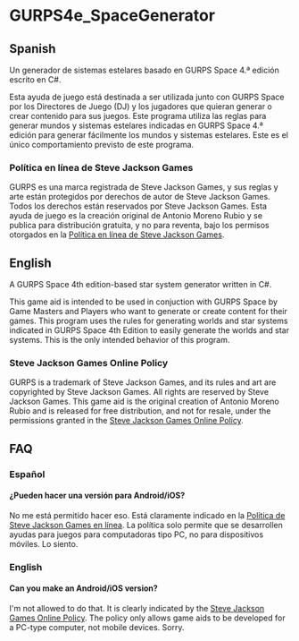 # GURPS4e_SpaceGenerator

## Spanish
Un generador de sistemas estelares basado en GURPS Space 4.ª edición escrito en C#.

Esta ayuda de juego está destinada a ser utilizada junto con GURPS Space por los Directores de Juego (DJ) y los jugadores que quieran generar o crear contenido para sus juegos. Este programa utiliza las reglas para generar mundos y sistemas estelares indicadas en GURPS Space 4.ª edición para generar fácilmente los mundos y sistemas estelares. Este es el único comportamiento previsto de este programa.

### Política en línea de Steve Jackson Games
GURPS es una marca registrada de Steve Jackson Games, y sus reglas y arte están protegidos por derechos de autor de Steve Jackson Games. Todos los derechos están reservados por Steve Jackson Games. Esta ayuda de juego es la creación original de Antonio Moreno Rubio y se publica para distribución gratuita, y no para reventa, bajo los permisos otorgados en la <a href="http://www.sjgames.com/general/online_policy.html">Política en línea de Steve Jackson Games</a>.

## English
A GURPS Space 4th edition-based star system generator written in C#.

This game aid is intended to be used in conjuction with GURPS Space by Game Masters and Players who want to generate or create content for their games. This program uses the rules for generating worlds and star systems indicated in GURPS Space 4th Edition to easily generate the worlds and star systems. This is the only intended behavior of this program.

### Steve Jackson Games Online Policy
GURPS is a trademark of Steve Jackson Games, and its rules and art are copyrighted by Steve Jackson Games. All rights are reserved by Steve Jackson Games. This game aid is the original creation of Antonio Moreno Rubio and is released for free distribution, and not for resale, under the permissions granted in the <a href="http://www.sjgames.com/general/online_policy.html">Steve Jackson Games Online Policy</a>.

## FAQ
### Español
#### ¿Pueden hacer una versión para Android/iOS?
No me está permitido hacer eso. Está claramente indicado en la <a href="http://www.sjgames.com/general/online_policy.html#">Política de Steve Jackson Games en línea</a>. La política solo permite que se desarrollen ayudas para juegos para computadoras tipo PC, no para dispositivos móviles. Lo siento.
### English
#### Can you make an Android/iOS version?
I'm not allowed to do that. It is clearly indicated by the <a href="http://www.sjgames.com/general/online_policy.html#">Steve Jackson Games Online Policy</a>. The policy only allows game aids to be developed for a PC-type computer, not mobile devices. Sorry.